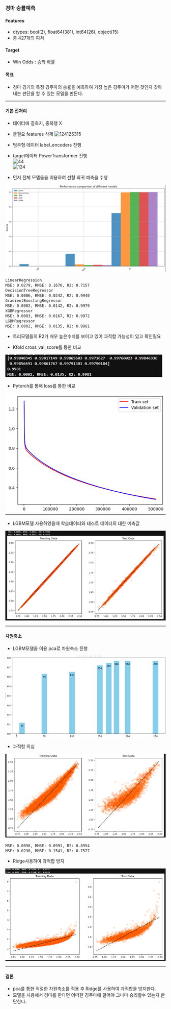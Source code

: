 ### 경마 승률예측

#### Features
         
 -  dtypes: bool(2), float64(381), int64(26), object(15)
 -  총 427개의 피쳐       

#### Target

 -  Win Odds : 승리 확률


#### 목표

 - 경마 경기의 특정 경주마의 승률을 예측하여 가장 높은 경주마가 어떤 것인지 찾아내는 판단을 할 수 있는 모델을 만든다.

---

#### 기본 전처리

- 데이터에 결측지, 중복행 X
- 불필요 features 삭제
  ![124125315](https://github.com/GwanIkCho/machine_learning_project/assets/156397946/f5999194-bdb5-4bde-9e2c-e7ffed3374a1)  

- 범주형 데이터 label_encoders 진행  
- target데이터 PowerTransformer 진행  
![44](https://github.com/GwanIkCho/machine_learning_project/assets/156397946/6c7fe89e-43f4-420d-8a8b-2d352461505f)  
![124](https://github.com/GwanIkCho/machine_learning_project/assets/156397946/8f136e53-1d47-47b1-9ca2-5e8177da6724)  


- 먼저 전체 모델들을 이용하여 선형 회귀 예측을 수행
<img src='./image/img01.png'>

```
LinearRegression
MSE: 0.0279, RMSE: 0.1670, R2: 0.7157
DecisionTreeRegressor
MSE: 0.0006, RMSE: 0.0242, R2: 0.9940
GradientBoostingRegressor
MSE: 0.0002, RMSE: 0.0142, R2: 0.9979
XGBRegressor
MSE: 0.0003, RMSE: 0.0167, R2: 0.9972
LGBMRegressor
MSE: 0.0002, RMSE: 0.0135, R2: 0.9981

```

- 트리모델들의 R2가 매우 높은수치를 보이고 있어 과적합 가능성이 있고 확인필요

- Kfold cross_val_score를 통한 비교
<img src='./image/img02.png'>

-  Pytorch를 통해 loss를 통한 비교
<img src='./image/img03.png'>

-  LGBM모델 사용하였을때 학습데이터와 테스트 데이터의 대한 예측값
<img src='./image/img04.png'>

---

#### 차원축소

- LGBM모델을 이용 pca로 차원축소 진행
<img src='./image/img05.png'>

- 과적합 의심
<img src='./image/img06.png'>

```
MSE: 0.0098, RMSE: 0.0991, R2: 0.8954
MSE: 0.0238, RMSE: 0.1541, R2: 0.7577

```

- Ridge사용하여 과적합 방지
<img src='./image/img07.png'>


---

#### 결론

- pca를 통한 적절한 차원축소를 적용 후 Ridge를 사용하여 과적합을 방지한다.
- 모델을 사용해서 경마를 한다면 어떠한 경주마에 걸어야 그나마 승리할수 있는지 판단한다.
